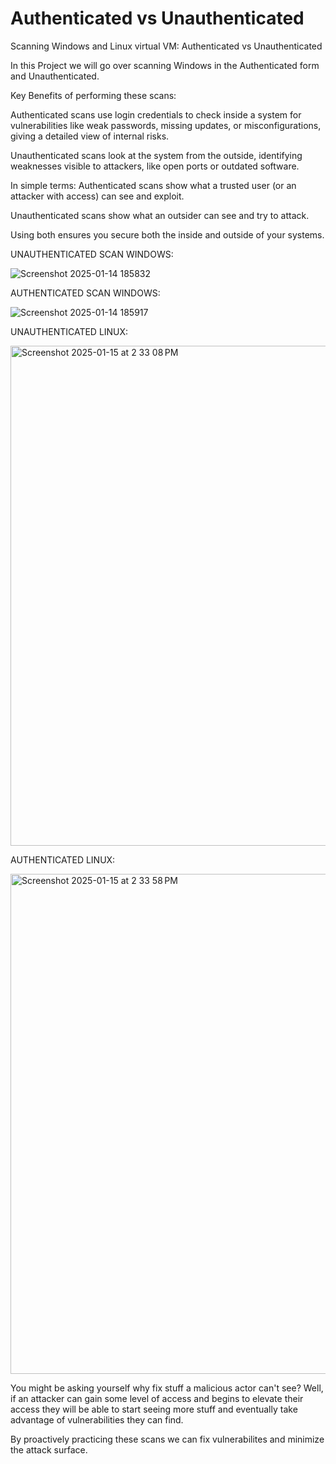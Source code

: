 # Authenticated vs Unauthenticated
Scanning Windows and Linux virtual VM: Authenticated vs Unauthenticated

In this Project we will go over scanning Windows in the Authenticated form and Unauthenticated. 

Key Benefits of performing these scans:

Authenticated scans use login credentials to check inside a system for vulnerabilities like weak passwords, missing updates, or misconfigurations, giving a detailed view of internal risks. 

Unauthenticated scans look at the system from the outside, identifying weaknesses visible to attackers, like open ports or outdated software.

In simple terms:
Authenticated scans show what a trusted user (or an attacker with access) can see and exploit.

Unauthenticated scans show what an outsider can see and try to attack.

Using both ensures you secure both the inside and outside of your systems.

UNAUTHENTICATED SCAN WINDOWS:

![Screenshot 2025-01-14 185832](https://github.com/user-attachments/assets/aa2f7853-df01-4c55-905e-6b6daac065bf)

AUTHENTICATED SCAN WINDOWS:

![Screenshot 2025-01-14 185917](https://github.com/user-attachments/assets/6700282c-240b-4b36-8083-ec8a2c1cee1d)


UNAUTHENTICATED LINUX:

<img width="800" alt="Screenshot 2025-01-15 at 2 33 08 PM" src="https://github.com/user-attachments/assets/42cc571e-3ae3-4532-80d0-f57ebdb0d52f" />

AUTHENTICATED LINUX:

<img width="800" alt="Screenshot 2025-01-15 at 2 33 58 PM" src="https://github.com/user-attachments/assets/d92904b2-10c7-444c-a5b8-9c0935928d2f" />



You might be asking yourself why fix stuff a malicious actor can't see? Well, if an attacker can gain some level of access and begins to elevate their access they will be able to start seeing more stuff and eventually take advantage of vulnerabilities they can find. 

By proactively practicing these scans we can fix vulnerabilites and minimize the attack surface. 
